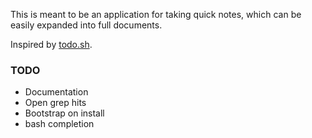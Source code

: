 This is meant to be an application for taking quick notes, which can be
easily expanded into full documents.

Inspired by [todo.sh](https://github.com/ginatrapani/todo.txt-cli).

### TODO ###

-   Documentation
-   Open grep hits
-   Bootstrap on install
-   bash completion
